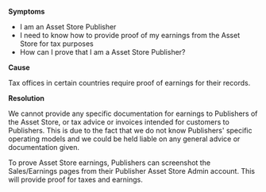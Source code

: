 

**Symptoms**


- I am an Asset Store Publisher
- I need to know how to provide proof of my earnings from the Asset Store for tax purposes
- How can I prove that I am a Asset Store Publisher?



**Cause**



Tax offices in certain countries require proof of earnings for their records.



**Resolution**



We cannot provide any specific documentation for earnings to Publishers of the Asset Store, or tax advice or invoices intended for customers to Publishers. This is due to the fact that we do not know Publishers' specific operating models and we could be held liable on any general advice or documentation given.



To prove Asset Store earnings, Publishers can screenshot the Sales/Earnings pages from their Publisher Asset Store Admin account. This will provide proof for taxes and earnings.

